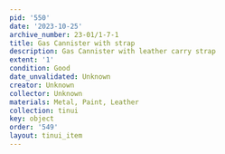 ```yaml
---
pid: '550'
date: '2023-10-25'
archive_number: 23-01/1-7-1
title: Gas Cannister with strap
description: Gas Cannister with leather carry strap
extent: '1'
condition: Good
date_unvalidated: Unknown
creator: Unknown
collector: Unknown
materials: Metal, Paint, Leather
collection: tinui
key: object
order: '549'
layout: tinui_item
---
```

